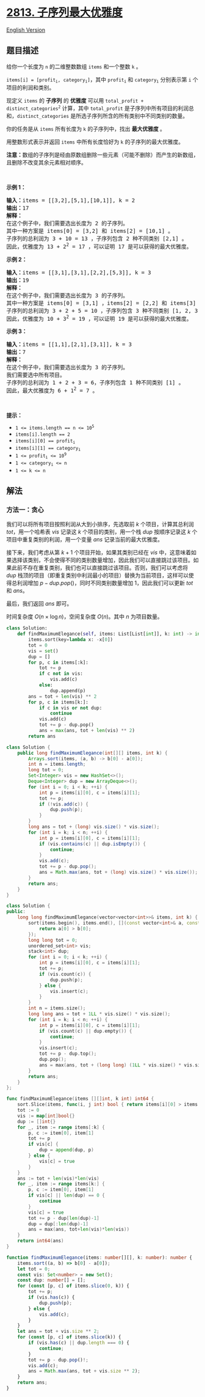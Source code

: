 # [2813. 子序列最大优雅度](https://leetcode.cn/problems/maximum-elegance-of-a-k-length-subsequence)

[English Version](/solution/2800-2899/2813.Maximum%20Elegance%20of%20a%20K-Length%20Subsequence/README_EN.md)

<!-- tags:贪心,数组,哈希表,排序,堆（优先队列） -->

## 题目描述

<!-- 这里写题目描述 -->

<p>给你一个长度为 <code>n</code> 的二维整数数组 <code>items</code> 和一个整数 <code>k</code> 。</p>

<p><code>items[i] = [profit<sub>i</sub>, category<sub>i</sub>]</code>，其中 <code>profit<sub>i</sub></code> 和 <code>category<sub>i</sub></code> 分别表示第 <code>i</code> 个项目的利润和类别。</p>

<p>现定义&nbsp;<code>items</code> 的 <strong>子序列</strong> 的 <strong>优雅度</strong> 可以用 <code>total_profit + distinct_categories<sup>2</sup></code> 计算，其中 <code>total_profit</code> 是子序列中所有项目的利润总和，<code>distinct_categories</code> 是所选子序列所含的所有类别中不同类别的数量。</p>

<p>你的任务是从 <code>items</code> 所有长度为 <code>k</code> 的子序列中，找出 <strong>最大优雅度</strong> 。</p>

<p>用整数形式表示并返回 <code>items</code> 中所有长度恰好为 <code>k</code> 的子序列的最大优雅度。</p>

<p><strong>注意：</strong>数组的子序列是经由原数组删除一些元素（可能不删除）而产生的新数组，且删除不改变其余元素相对顺序。</p>

<p>&nbsp;</p>

<p><strong>示例 1：</strong></p>

<pre>
<strong>输入：</strong>items = [[3,2],[5,1],[10,1]], k = 2
<strong>输出：</strong>17
<strong>解释：
</strong>在这个例子中，我们需要选出长度为 2 的子序列。
其中一种方案是 items[0] = [3,2] 和 items[2] = [10,1] 。
子序列的总利润为 3 + 10 = 13 ，子序列包含 2 种不同类别 [2,1] 。
因此，优雅度为 13 + 2<sup>2</sup> = 17 ，可以证明 17 是可以获得的最大优雅度。 
</pre>

<p><strong>示例 2：</strong></p>

<pre>
<strong>输入：</strong>items = [[3,1],[3,1],[2,2],[5,3]], k = 3
<strong>输出：</strong>19
<strong>解释：</strong>
在这个例子中，我们需要选出长度为 3 的子序列。 
其中一种方案是 items[0] = [3,1] ，items[2] = [2,2] 和 items[3] = [5,3] 。
子序列的总利润为 3 + 2 + 5 = 10 ，子序列包含 3 种不同类别 [1, 2, 3] 。 
因此，优雅度为 10 + 3<sup>2</sup> = 19 ，可以证明 19 是可以获得的最大优雅度。</pre>

<p><strong>示例 3：</strong></p>

<pre>
<strong>输入：</strong>items = [[1,1],[2,1],[3,1]], k = 3
<strong>输出：</strong>7
<strong>解释：
</strong>在这个例子中，我们需要选出长度为 3 的子序列。
我们需要选中所有项目。
子序列的总利润为 1 + 2 + 3 = 6，子序列包含 1 种不同类别 [1] 。
因此，最大优雅度为 6 + 1<sup>2</sup> = 7 。</pre>

<p>&nbsp;</p>

<p><strong>提示：</strong></p>

<ul>
	<li><code>1 &lt;= items.length == n &lt;= 10<sup>5</sup></code></li>
	<li><code>items[i].length == 2</code></li>
	<li><code>items[i][0] == profit<sub>i</sub></code></li>
	<li><code>items[i][1] == category<sub>i</sub></code></li>
	<li><code>1 &lt;= profit<sub>i</sub> &lt;= 10<sup>9</sup></code></li>
	<li><code>1 &lt;= category<sub>i</sub> &lt;= n </code></li>
	<li><code>1 &lt;= k &lt;= n</code></li>
</ul>

## 解法

### 方法一：贪心

我们可以将所有项目按照利润从大到小排序，先选取前 $k$ 个项目，计算其总利润 $tot$，用一个哈希表 $vis$ 记录这 $k$ 个项目的类别，用一个栈 $dup$ 按顺序记录这 $k$ 个项目中重复类别的利润，用一个变量 $ans$ 记录当前的最大优雅度。

接下来，我们考虑从第 $k+1$ 个项目开始，如果其类别已经在 $vis$ 中，这意味着如果选择该类别，不会使得不同的类别数量增加，因此我们可以直接跳过该项目。如果此前不存在重复类别，我们也可以直接跳过该项目。否则，我们可以考虑将 $dup$ 栈顶的项目（即重复类别中利润最小的项目）替换为当前项目，这样可以使得总利润增加 $p - dup.pop()$，同时不同类别数量增加 $1$，因此我们可以更新 $tot$ 和 $ans$。

最后，我们返回 $ans$ 即可。

时间复杂度 $O(n \times \log n)$，空间复杂度 $O(n)$。其中 $n$ 为项目数量。

<!-- tabs:start -->

```python
class Solution:
    def findMaximumElegance(self, items: List[List[int]], k: int) -> int:
        items.sort(key=lambda x: -x[0])
        tot = 0
        vis = set()
        dup = []
        for p, c in items[:k]:
            tot += p
            if c not in vis:
                vis.add(c)
            else:
                dup.append(p)
        ans = tot + len(vis) ** 2
        for p, c in items[k:]:
            if c in vis or not dup:
                continue
            vis.add(c)
            tot += p - dup.pop()
            ans = max(ans, tot + len(vis) ** 2)
        return ans
```

```java
class Solution {
    public long findMaximumElegance(int[][] items, int k) {
        Arrays.sort(items, (a, b) -> b[0] - a[0]);
        int n = items.length;
        long tot = 0;
        Set<Integer> vis = new HashSet<>();
        Deque<Integer> dup = new ArrayDeque<>();
        for (int i = 0; i < k; ++i) {
            int p = items[i][0], c = items[i][1];
            tot += p;
            if (!vis.add(c)) {
                dup.push(p);
            }
        }
        long ans = tot + (long) vis.size() * vis.size();
        for (int i = k; i < n; ++i) {
            int p = items[i][0], c = items[i][1];
            if (vis.contains(c) || dup.isEmpty()) {
                continue;
            }
            vis.add(c);
            tot += p - dup.pop();
            ans = Math.max(ans, tot + (long) vis.size() * vis.size());
        }
        return ans;
    }
}
```

```cpp
class Solution {
public:
    long long findMaximumElegance(vector<vector<int>>& items, int k) {
        sort(items.begin(), items.end(), [](const vector<int>& a, const vector<int>& b) {
            return a[0] > b[0];
        });
        long long tot = 0;
        unordered_set<int> vis;
        stack<int> dup;
        for (int i = 0; i < k; ++i) {
            int p = items[i][0], c = items[i][1];
            tot += p;
            if (vis.count(c)) {
                dup.push(p);
            } else {
                vis.insert(c);
            }
        }
        int n = items.size();
        long long ans = tot + 1LL * vis.size() * vis.size();
        for (int i = k; i < n; ++i) {
            int p = items[i][0], c = items[i][1];
            if (vis.count(c) || dup.empty()) {
                continue;
            }
            vis.insert(c);
            tot += p - dup.top();
            dup.pop();
            ans = max(ans, tot + (long long) (1LL * vis.size() * vis.size()));
        }
        return ans;
    }
};
```

```go
func findMaximumElegance(items [][]int, k int) int64 {
	sort.Slice(items, func(i, j int) bool { return items[i][0] > items[j][0] })
	tot := 0
	vis := map[int]bool{}
	dup := []int{}
	for _, item := range items[:k] {
		p, c := item[0], item[1]
		tot += p
		if vis[c] {
			dup = append(dup, p)
		} else {
			vis[c] = true
		}
	}
	ans := tot + len(vis)*len(vis)
	for _, item := range items[k:] {
		p, c := item[0], item[1]
		if vis[c] || len(dup) == 0 {
			continue
		}
		vis[c] = true
		tot += p - dup[len(dup)-1]
		dup = dup[:len(dup)-1]
		ans = max(ans, tot+len(vis)*len(vis))
	}
	return int64(ans)
}
```

```ts
function findMaximumElegance(items: number[][], k: number): number {
    items.sort((a, b) => b[0] - a[0]);
    let tot = 0;
    const vis: Set<number> = new Set();
    const dup: number[] = [];
    for (const [p, c] of items.slice(0, k)) {
        tot += p;
        if (vis.has(c)) {
            dup.push(p);
        } else {
            vis.add(c);
        }
    }
    let ans = tot + vis.size ** 2;
    for (const [p, c] of items.slice(k)) {
        if (vis.has(c) || dup.length === 0) {
            continue;
        }
        tot += p - dup.pop()!;
        vis.add(c);
        ans = Math.max(ans, tot + vis.size ** 2);
    }
    return ans;
}
```

<!-- tabs:end -->

<!-- end -->
